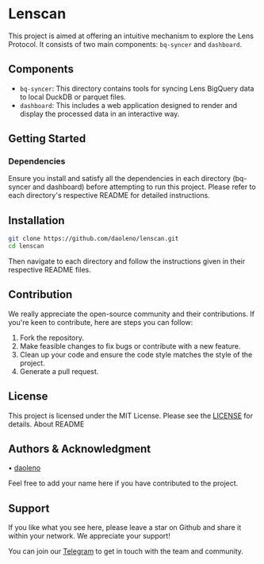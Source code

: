 # Lenscan

This project is aimed at offering an intuitive mechanism to explore the Lens Protocol. It consists of two main components: `bq-syncer` and `dashboard`.

## Components

- `bq-syncer`: This directory contains tools for syncing Lens BigQuery data to local DuckDB or parquet files.
- `dashboard`: This includes a web application designed to render and display the processed data in an interactive way.

## Getting Started

### Dependencies

Ensure you install and satisfy all the dependencies in each directory (bq-syncer and dashboard) before attempting to run this project. Please refer to each directory's respective README for detailed instructions.

## Installation

```sh
git clone https://github.com/daoleno/lenscan.git
cd lenscan
```

Then navigate to each directory and follow the instructions given in their respective README files.

## Contribution

We really appreciate the open-source community and their contributions. If you're keen to contribute, here are steps you can follow:

1. Fork the repository.
2. Make feasible changes to fix bugs or contribute with a new feature.
3. Clean up your code and ensure the code style matches the style of the project.
4. Generate a pull request.

## License

This project is licensed under the MIT License. Please see the [LICENSE](https://choosealicense.com/licenses/mit/) for details.
About README

## Authors & Acknowledgment

• [daoleno](https://github.com/daoleno)

Feel free to add your name here if you have contributed to the project.

## Support

If you like what you see here, please leave a star on Github and share it within your network. We appreciate your support!

You can join our [Telegram](https://t.me/+Zq8XF9cI6GhkMTNl) to get in touch with the team and community.
